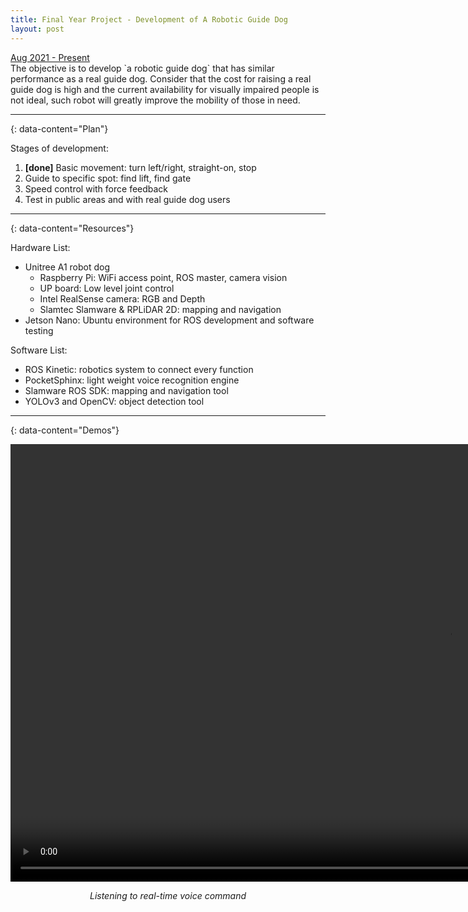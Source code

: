 ```yaml
---
title: Final Year Project - Development of A Robotic Guide Dog
layout: post
---
```

<div style="text-align: left"><u>Aug 2021 - Present</u></div>
The objective is to develop `a robotic guide dog` that has similar performance as a real guide dog. Consider that the cost for raising a real guide dog is high and the current availability for visually impaired people is not ideal, such robot will greatly improve the mobility of those in need.

---
{: data-content="Plan"}

Stages of development:
1. <b>[done]</b> Basic movement: turn left/right, straight-on, stop
2. Guide to specific spot: find lift, find gate
3. Speed control with force feedback
4. Test in public areas and with real guide dog users

---
{: data-content="Resources"}

Hardware List:
- Unitree A1 robot dog
    - Raspberry Pi: WiFi access point, ROS master, camera vision
    - UP board: Low level joint control
    - Intel RealSense camera: RGB and Depth
    - Slamtec Slamware & RPLiDAR 2D: mapping and navigation
- Jetson Nano: Ubuntu environment for ROS development and software testing

Software List:
- ROS Kinetic: robotics system to connect every function
- PocketSphinx: light weight voice recognition engine
- Slamware ROS SDK: mapping and navigation tool
- YOLOv3 and OpenCV: object detection tool

---
{: data-content="Demos"}

<p align="center"><video height="700" controls>
  <source type="video/mp4" src="http://centiLinda.github.io/portfolio/assets/images/fyp_1.mp4">
</video></p>
<div style="text-align: center"><em>Listening to real-time voice command</em></div>